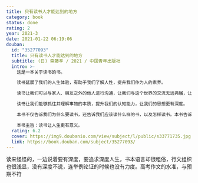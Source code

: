 ```yaml
---
title: 只有读书人才能达到的地方
category: book
status: done
rating: 2
year: 2021-3
date: 2021-01-22 06:19:06
douban:
  id: "35277093"
  title: 只有读书人才能达到的地方
  subtitle: (日) 斋藤孝 / 2021 / 中国青年出版社
  intro: >-
    这是一本关于读书的书。

    读书延展了我们的人生体验，有助于我们了解人性，提升我们作为人的素养。

    读书让我们可以与家人、朋友之外的他人进行沟通，让我们与这个世界的交流无远弗届，让我们的心胸更有广度。

    读书让我们能够抓住并理解事物的本质，提升我们的认知能力，让我们的思想更有深度。

    本书不仅告诉我们为什么要读书，还告诉我们应该读什么样的书，以及怎样读书。本书告诉了我们深入思考的读书方法、加深知识的读书方法、塑造人格的读书方法、如何读难读的书、如何读指引人生的书……

    本书主旨：读书让人生更有意义。
  rating: 6.2
  cover: https://img9.doubanio.com/view/subject/l/public/s33771735.jpg
  link: https://book.douban.com/subject/35277093/
---
```


读来怪怪的，一边说着要有深度，要追求深度人生，书本语言却很粗俗，行文组织也很浅显，没有深度不说，连举例论证的时候也没有力度。高考作文的水准，与预期不符